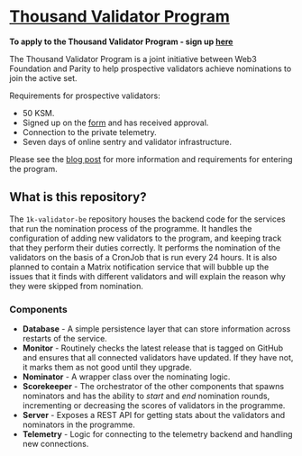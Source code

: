 # [Thousand Validator Program][thousand]

**To apply to the Thousand Validator Program - sign up [here][form]**

The Thousand Validator Program is a joint initiative between Web3 Foundation
and Parity to help prospective validators achieve nominations to join the 
active set.

Requirements for prospective validators:
 - 50 KSM.
 - Signed up on the [form][form] and has received approval.
 - Connection to the private telemetry.
 - Seven days of online sentry and validator infrastructure.

Please see the [blog post][thousand] for more information and requirements for
entering the program.

## What is this repository?

The `1k-validator-be` repository houses the backend code for the services that
run the nomination process of the programme. It handles the configuration of
adding new validators to the program, and keeping track that they perform their
duties correctly. It performs the nomination of the validators on the basis of
a CronJob that is run every 24 hours. It is also planned to contain a Matrix
notification service that will bubble up the issues that it finds with different
validators and will explain the reason why they were skipped from nomination.

### Components

- **Database** - A simple persistence layer that can store information across restarts
  of the service.
- **Monitor** - Routinely checks the latest release that is tagged on GitHub and 
  ensures that all connected validators have updated. If they have not, it marks
  them as not good until they upgrade.
- **Nominator** - A wrapper class over the nominating logic.
- **Scorekeeper** - The orchestrator of the other components that spawns nominators
  and has the ability to _start_ and _end_ nomination rounds, incrementing or
  decreasing the scores of validators in the programme.
- **Server** - Exposes a REST API for getting stats about the validators and
  nominators in the programme.
- **Telemetry** - Logic for connecting to the telemetry backend and handling
  new connections.

[thousand]: https://polkadot.network/join-kusamas-thousand-validators-programme/
[form]: https://docs.google.com/forms/d/e/1FAIpQLSewhltQOcmkIlE7Wftn0NTVuyEs6Wk8Qpx6ssCAo2BO4oQH0w/viewform
